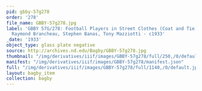 ```yaml
---
pid: gbby-57g278
order: '278'
file_name: GBBY-57g278.jpg
label: 'GBBY 57G/278: Football Players in Street Clothes (Coat and Tie)with books:
  Raymond Brancheau, Stephen Banas, Tony Mazziotti - c1933'
_date: '1933'
object_type: glass plate negative
source: http://archives.nd.edu/Bagby/GBBY-57g278.jpg
thumbnail: "/img/derivatives/iiif/images/GBBY-57g278/full/250,/0/default.jpg"
manifest: "/img/derivatives/iiif/images/GBBY-57g278/manifest.json"
full: "/img/derivatives/iiif/images/GBBY-57g278/full/1140,/0/default.jpg"
layout: bagby_item
collection: bagby
---
```

